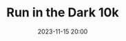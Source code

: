 ---
title: Run in the Dark 10k
location: Cork & Dublin
date: 2023-11-15 20:00
latitude: 51.899051 
longitude: -8.456705
results:
results:
  - place: 1
    name: Brigid Long
    time: 41.02
    category: F35 - Cork Race
    note: 1st Overall 🥇 & Personal Best
  - place: 163
    name: Michelle Skeath
    time: 41.02
    category: FS - Dublin Race
    note: Personal Best
---